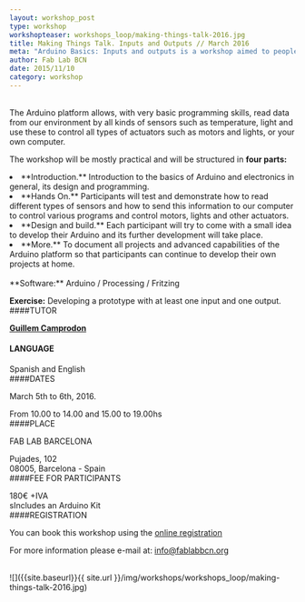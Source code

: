 ```yaml
---
layout: workshop_post
type: workshop
workshopteaser: workshops_loop/making-things-talk-2016.jpg
title: Making Things Talk. Inputs and Outputs // March 2016
meta: "Arduino Basics: Inputs and outputs is a workshop aimed to people without previous experience on electronics, who want to enter the world of physical interaction through the Arduino platform."
author: Fab Lab BCN
date: 2015/11/10
category: workshop
---
```

<br>
The Arduino platform allows, with very basic programming skills, read data from our environment by all kinds of sensors such as temperature, light and use these to control all types of actuators such as motors and lights, or your own computer.

<br>

The workshop will be mostly practical and will be structured in **four parts:**
<br>
<li>
**Introduction.** Introduction to the basics of Arduino and electronics in general, its design and programming.
<li>
**Hands On.** Participants will test and demonstrate how to read different types of sensors and how to send this information to our computer to control various programs and control motors, lights and other actuators.
<li>
**Design and build.** Each participant will try to come with a small idea to develop their Arduino and its further development will take place.
<li>
**More.** To document all projects and advanced capabilities of the Arduino platform so that participants can continue to develop their own projects at home.
</li>

<br>
**Software:** Arduino / Processing / Fritzing

**Exercise:** Developing a prototype with at least one input and one output.
<br>
####TUTOR

**[Guillem Camprodon](http://iaac.net/iaac/people/guillem-camprodon/)**
<br>
#### LANGUAGE

Spanish and English
<br>
####DATES

March 5th to 6th, 2016.

From 10.00 to 14.00 and 15.00 to 19.00hs
<br>
####PLACE

FAB LAB BARCELONA

Pujades, 102 <br>
08005, Barcelona - Spain
<br>
####FEE FOR PARTICIPANTS

180€ +IVA <br>sIncludes an Arduino Kit
<br>
####REGISTRATION

You can book this workshop using the <a target="_blank" href="http://fablab.fikket.com/event/making-things-talk-inputs-outputs"><u> online registration</u></a> 


For more information please e-mail at: info@fablabbcn.org
<br>
<br>

![]({{site.baseurl}}{{ site.url }}/img/workshops/workshops_loop/making-things-talk-2016.jpg)